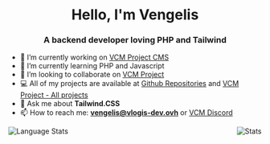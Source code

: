 <h1 align="center">Hello, I'm Vengelis</h1>
<h3 align="center">A backend developer loving PHP and Tailwind</h3>

- 🔭 I’m currently working on [VCM Project CMS](https://github.com/Vengelis/VCM-Project-CMS)
- 🌱 I’m currently learning PHP and Javascript
- 👯 I’m looking to collaborate on [VCM Project](https://github.com/VCM-Project)
- 💻 All of my projects are available at [Github Repositories](https://github.com/Vengelis?tab=repositories) and [VCM Project - All projects](https://vlogis-dev.ovh/?mod=product)
- 💬 Ask me about **Tailwind.CSS**
- 📫 How to reach me: **vengelis@vlogis-dev.ovh** or [VCM Discord](discord.com/invite/J3dBkf4)
<img align="left" alt="Language Stats" src="https://github-readme-stats.anuraghazra1.vercel.app/api/top-langs/?username=vengelis&show_icons=true&theme=dark" />
<img align="right" alt="Stats" src="https://github-readme-stats.vercel.app/api?username=vengelis&show_icons=true&layout=compact&theme=dark" />
